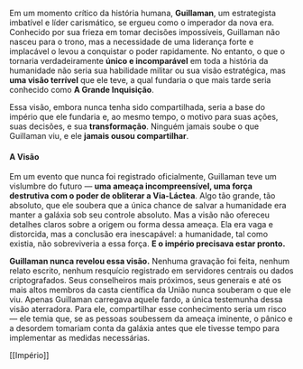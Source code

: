 Em um momento crítico da história humana, **Guillaman**, um estrategista imbatível e líder carismático, se ergueu como o imperador da nova era. Conhecido por sua frieza em tomar decisões impossíveis, Guillaman não nasceu para o trono, mas a necessidade de uma liderança forte e implacável o levou a conquistar o poder rapidamente. No entanto, o que o tornaria verdadeiramente **único e incomparável** em toda a história da humanidade não seria sua habilidade militar ou sua visão estratégica, mas **uma visão terrível** que ele teve, a qual fundaria o que mais tarde seria conhecido como **A Grande Inquisição**.

Essa visão, embora nunca tenha sido compartilhada, seria a base do império que ele fundaria e, ao mesmo tempo, o motivo para suas ações, suas decisões, e sua **transformação**. Ninguém jamais soube o que Guillaman viu, e ele **jamais ousou compartilhar**.

#### **A Visão**

Em um evento que nunca foi registrado oficialmente, Guillaman teve um vislumbre do futuro — **uma ameaça incompreensível, uma força destrutiva com o poder de obliterar a Via-Láctea**. Algo tão grande, tão absoluto, que ele soubera que a única chance de salvar a humanidade era manter a galáxia sob seu controle absoluto. Mas a visão não ofereceu detalhes claros sobre a origem ou forma dessa ameaça. Ela era vaga e distorcida, mas a conclusão era inescapável: a humanidade, tal como existia, não sobreviveria a essa força. **E o império precisava estar pronto.**

**Guillaman nunca revelou essa visão.** Nenhuma gravação foi feita, nenhum relato escrito, nenhum resquício registrado em servidores centrais ou dados criptografados. Seus conselheiros mais próximos, seus generais e até os mais altos membros da casta científica da União nunca souberam o que ele viu. Apenas Guillaman carregava aquele fardo, a única testemunha dessa visão aterradora. Para ele, compartilhar esse conhecimento seria um risco — ele temia que, se as pessoas soubessem da ameaça iminente, o pânico e a desordem tomariam conta da galáxia antes que ele tivesse tempo para implementar as medidas necessárias.

[[Império]]